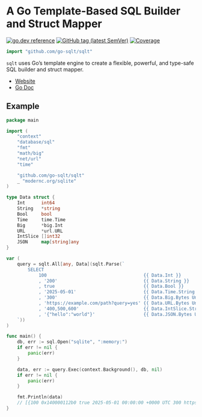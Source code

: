 # A Go Template-Based SQL Builder and Struct Mapper

[![go.dev reference](https://img.shields.io/badge/go.dev-reference-007d9c?logo=go&logoColor=white)](https://pkg.go.dev/github.com/go-sqlt/sqlt)
[![GitHub tag (latest SemVer)](https://img.shields.io/github/tag/go-sqlt/sqlt.svg?style=social)](https://github.com/go-sqlt/sqlt/tags)
[![Coverage](https://img.shields.io/badge/Coverage-74.5%25-brightgreen)](https://github.com/go-sqlt/sqlt/actions)

```go
import "github.com/go-sqlt/sqlt"
```

`sqlt` uses Go’s template engine to create a flexible, powerful, and type-safe SQL builder and struct mapper.  

- [Website](https://go-sqlt.github.io)
- [Go Doc](https://pkg.go.dev/github.com/go-sqlt/sqlt)

## Example

```go
package main

import (
	"context"
	"database/sql"
	"fmt"
	"math/big"
	"net/url"
	"time"

	"github.com/go-sqlt/sqlt"
	_ "modernc.org/sqlite"
)

type Data struct {
	Int      int64
	String   *string
	Bool     bool
	Time     time.Time
	Big      *big.Int
	URL      *url.URL
	IntSlice []int32
	JSON     map[string]any
}

var (
	query = sqlt.All[any, Data](sqlt.Parse(`
		SELECT
			100                                    {{ Data.Int }}
			, '200'                                {{ Data.String }}
			, true                                 {{ Data.Bool }}
			, '2025-05-01'                         {{ Data.Time.String (ParseTime "DateOnly" "UTC") }}
			, '300'                                {{ Data.Big.Bytes UnmarshalText }}
			, 'https://example.com/path?query=yes' {{ Data.URL.Bytes UnmarshalBinary }}
			, '400,500,600'                        {{ Data.IntSlice.String (Split "," (ParseInt 10 64)) }}
			, '{"hello":"world"}'                  {{ Data.JSON.Bytes UnmarshalJSON }}
	`))
)

func main() {
	db, err := sql.Open("sqlite", ":memory:")
	if err != nil {
		panic(err)
	}

	data, err := query.Exec(context.Background(), db, nil)
	if err != nil {
		panic(err)
	}

	fmt.Println(data)
	// [{100 0x140000112b0 true 2025-05-01 00:00:00 +0000 UTC 300 https://example.com/path?query=yes [400 500 600] map[hello:world]}]
}
```